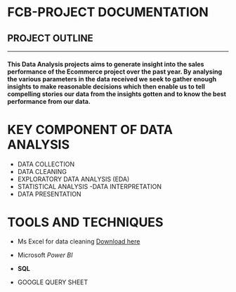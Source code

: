 # FCB-PROJECT DOCUMENTATION
## PROJECT OUTLINE
---
#### This Data Analysis projects aims to generate insight into the sales performance of the Ecommerce project over the past year. By analysing the various parameters in the data received we seek to gather enough insights to make reasonable decisions which then enable us to tell compelling stories our data from the insights gotten and to know the best performance from our data.

# KEY COMPONENT OF DATA ANALYSIS
 - DATA COLLECTION
 - DATA CLEANING
 - EXPLORATORY DATA ANALYSIS (EDA)
 - STATISTICAL ANALYSIS
 -DATA INTERPRETATION
 - DATA PRESENTATION

# TOOLS AND TECHNIQUES
- Ms Excel for data cleaning [Download here](https://microsoft.com)
- Microsoft *Power BI*
- **SQL**

- GOOGLE QUERY SHEET

 
